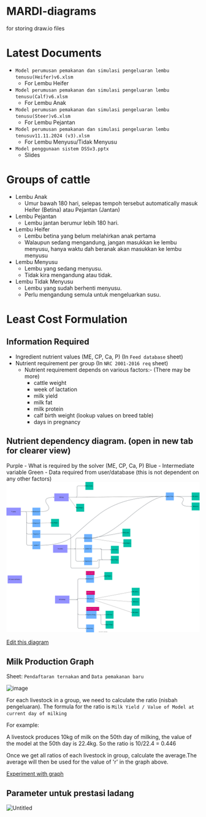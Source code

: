 # MARDI-diagrams
for storing draw.io files

# Latest Documents
- `Model perumusan pemakanan dan simulasi pengeluaran lembu tenusu(Heifer)v6.xlsm`
    - For Lembu Heifer
- `Model perumusan pemakanan dan simulasi pengeluaran lembu tenusu(Calf)v6.xlsm`
    - For Lembu Anak
- `Model perumusan pemakanan dan simulasi pengeluaran lembu tenusu(Steer)v6.xlsm`
    - For Lembu Pejantan
- `Model perumusan pemakanan dan simulasi pengeluaran lembu tenusuv11.11.2024 (v3).xlsm`
    - For Lembu Menyusu/Tidak Menyusu
- `Model penggunaan sistem DSSv3.pptx`
    - Slides

# Groups of cattle
- Lembu Anak
    - Umur bawah 180 hari, selepas tempoh tersebut automatically masuk Heifer (Betina) atau Pejantan (Jantan)
- Lembu Pejantan
    - Lembu jantan berumur lebih 180 hari.
- Lembu Heifer
    - Lembu betina yang belum melahirkan anak pertama
    - Walaupun sedang mengandung, jangan masukkan ke lembu menyusu, hanya waktu dah  beranak akan masukkan ke lembu menyusu
- Lembu Menyusu
    - Lembu yang sedang menyusu.
    - Tidak kira mengandung atau tidak.
- Lembu Tidak Menyusu
    - Lembu yang sudah berhenti menyusu.
    - Perlu mengandung semula untuk mengeluarkan susu.

# Least Cost Formulation
## Information Required
- Ingredient nutrient values (ME, CP, Ca, P) (In `Feed database` sheet)
- Nutrient requirement per group (In `NRC 2001-2016 req` sheet)
    - Nutrient requirement depends on various factors:- (There may be more)
        - cattle weight
        - week of lactation
        - milk yield
        - milk fat
        - milk protein
        - calf birth weight (lookup values on breed table)
        - days in pregnancy

## Nutrient dependency diagram. (open in new tab for clearer view)
Purple - What is required by the solver (ME, CP, Ca, P)
Blue - Intermediate variable
Green - Data required from user/database (this is not dependent on any other factors)
![Nutrient Requirements Diagram](./nutrient-requirements.drawio.svg)

[Edit this diagram](https://app.diagrams.net/?url=https://raw.githubusercontent.com/piperdd/MARDI-diagrams/main/nutrient-requirements.drawio.svg)

## Milk Production Graph

Sheet: `Pendaftaran ternakan` and `Data pemakanan baru`

<img width="1543" height="516" alt="image" src="https://github.com/user-attachments/assets/7308c912-dcf5-4ffa-8a20-35bd556d96af" />

For each livestock in a group, we need to calculate the ratio (nisbah pengeluaran).
The formula for the ratio is `Milk Yield / Value of Model at current day of milking`

For example:

A livestock produces 10kg of milk on the 50th day of milking, the value of the model at the 50th day is 22.4kg.
So the ratio is 10/22.4 = 0.446

Once we get all ratios of each livestock in group, calculate the average.The average will then be used for the value of 'r' in the graph above.

[Experiment with graph](https://www.desmos.com/calculator/beaxlxqrc0)

## Parameter untuk prestasi ladang

![Untitled](https://github.com/user-attachments/assets/f540a666-056b-43ad-8228-95538aa5cbcb)

